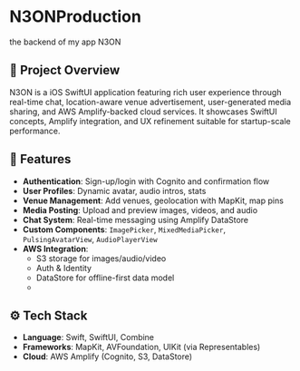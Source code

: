 # N3ONProduction
the backend of my app N3ON
## 🎯 Project Overview
N3ON is a iOS SwiftUI application featuring rich user experience through real-time chat, location-aware venue advertisement, user-generated media sharing, and AWS Amplify-backed cloud services. It showcases  SwiftUI concepts, Amplify integration, and UX refinement suitable for startup-scale performance.

## 🔐 Features
- **Authentication**: Sign-up/login with Cognito and confirmation flow
- **User Profiles**: Dynamic avatar, audio intros, stats
- **Venue Management**: Add venues, geolocation with MapKit, map pins
- **Media Posting**: Upload and preview images, videos, and audio
- **Chat System**: Real-time messaging using Amplify DataStore
- **Custom Components**: `ImagePicker`, `MixedMediaPicker`, `PulsingAvatarView`, `AudioPlayerView`
- **AWS Integration**:
  - S3 storage for images/audio/video
  - Auth & Identity
  - DataStore for offline-first data model
  - 
## ⚙️ Tech Stack
- **Language**: Swift, SwiftUI, Combine
- **Frameworks**: MapKit, AVFoundation, UIKit (via Representables)
- **Cloud**: AWS Amplify (Cognito, S3, DataStore)
